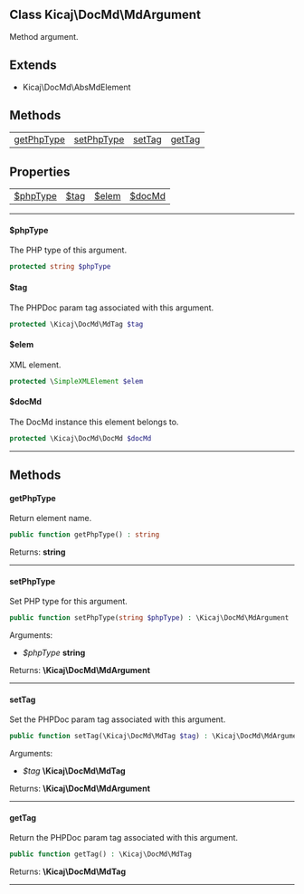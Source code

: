 ## Class Kicaj\DocMd\MdArgument
Method argument.

## Extends

- Kicaj\DocMd\AbsMdElement

## Methods

|                            |                            |                            |                            |
| -------------------------- | -------------------------- | -------------------------- | -------------------------- |
| [getPhpType](#getphptype)  | [setPhpType](#setphptype)  |     [setTag](#settag)      |     [getTag](#gettag)      |

## Properties

|                        |                        |                        |                        |
| ---------------------- | ---------------------- | ---------------------- | ---------------------- |
|  [$phpType](#phptype)  |      [$tag](#tag)      |     [$elem](#elem)     |    [$docMd](#docmd)    |

-------

#### $phpType
The PHP type of this argument.

```php
protected string $phpType
```

#### $tag
The PHPDoc param tag associated with this argument.

```php
protected \Kicaj\DocMd\MdTag $tag
```

#### $elem
XML element.

```php
protected \SimpleXMLElement $elem
```

#### $docMd
The DocMd instance this element belongs to.

```php
protected \Kicaj\DocMd\DocMd $docMd
```

-------
## Methods
#### getPhpType
Return element name.
```php
public function getPhpType() : string
```

Returns: **string**

-------
#### setPhpType
Set PHP type for this argument.
```php
public function setPhpType(string $phpType) : \Kicaj\DocMd\MdArgument
```
Arguments:
- _$phpType_ **string**

Returns: **\Kicaj\DocMd\MdArgument**

-------
#### setTag
Set the PHPDoc param tag associated with this argument.
```php
public function setTag(\Kicaj\DocMd\MdTag $tag) : \Kicaj\DocMd\MdArgument
```
Arguments:
- _$tag_ **\Kicaj\DocMd\MdTag**

Returns: **\Kicaj\DocMd\MdArgument**

-------
#### getTag
Return the PHPDoc param tag associated with this argument.
```php
public function getTag() : \Kicaj\DocMd\MdTag
```

Returns: **\Kicaj\DocMd\MdTag**

-------
